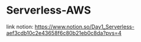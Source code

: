 # Serverless-AWS
link notion: https://www.notion.so/Day1_Serverless-aef3cdb10c2e43658f6c80b21eb0c8da?pvs=4

